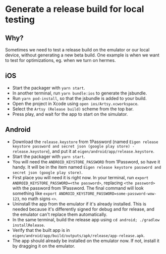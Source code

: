 # Generate a release build for local testing

## Why?

Sometimes we need to test a release build on the emulator or our local device, without generating a new beta build. One example is when we want to test for optimizations, eg. when we turn on hermes.

## iOS

- Start the packager with `yarn start`.
- In another terminal, run `yarn bundle:ios` to generate the jsbundle.
- Run `yarn pod-install`, so that the jsbundle is added to your build.
- Open the project in Xcode using `open ios/Artsy.xcworkspace`.
- Select the `Artsy (Release build)` scheme from the top bar.
- Press play, and wait for the app to start on the simulator.

## Android

- Download the `release.keystore` from 1Password (named `Eigen release keystore password and secret json (google play store) - release.keystore`), and put it at `eigen/android/app/release.keystore`.
- Start the packager with `yarn start`.
- You will need the `ANDROID_KEYSTORE_PASSWORD` from 1Password, so have it handy. It will be in the item named `Eigen release keystore password and secret json (google play store)`.
- First place you will need it is right now. In your terminal, run `export ANDROID_KEYSTORE_PASSWORD=<the password>`, replacing `<the password>` with the password from 1Password. The final command will look something like `export ANDROID_KEYSTORE_PASSWORD=some-password-wow-123`, no math signs `<>`.
- Uninstall the app from the emulator if it's already installed. This is needed because it's differently signed for debug and for release, and the emulator can't replace them automatically.
- In the same terminal, build the release app using `cd android; ./gradlew installRelease`.
- Verify that the built app is in `eigen/android/app/build/outputs/apk/release/app-release.apk`.
- The app should already be installed on the emulator now. If not, install it by dragging it on the emulator.

